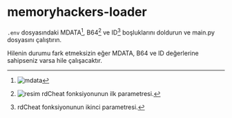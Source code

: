 # memoryhackers-loader

`.env` dosyasındaki MDATA[^1], B64[^2] ve ID[^3] boşluklarını doldurun ve main.py dosyasını çalıştırın.

Hilenin durumu fark etmeksizin eğer MDATA, B64 ve ID değerlerine sahipseniz varsa hile çalışacaktır.

[^1]: ![mdata](https://user-images.githubusercontent.com/97433474/218167255-022c6baf-dc37-4cd4-93e2-6cbff35706c2.png)
[^2]: ![resim](https://user-images.githubusercontent.com/97433474/218167527-70fcd935-0da8-4ef9-a3d9-40a8a77a43e0.png) rdCheat fonksiyonunun ilk parametresi.
[^3]: rdCheat fonksiyonunun ikinci parametresi.
